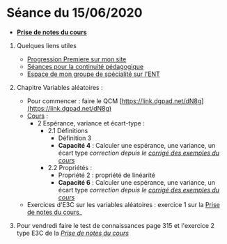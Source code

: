 # Séance du 15/06/2020

* __[Prise de notes du cours](notes/2020-06-14-Note-16-17.pdf)__

1. Quelques liens utiles 
   * [Progression Premiere sur mon site](http://www.frederic-junier.org/Premiere2020/Progression/Premiere_2020.html)
   * [Séances pour la continuité pédagogique](https://frederic-junier.github.io/Premiere/)
   * [Espace de mon groupe de spécialité sur l'ENT](https://le-parc.ent.auvergnerhonealpes.fr/classes/premiere-specialite-maths/groupejunier/)


2. Chapitre Variables aléatoires :
   * Pour commencer : faire le QCM [https://link.dgpad.net/dN8g](https://link.dgpad.net/dN8g) 
   * [Cours](https://frederic-junier.org/Premiere2020/Cours/PremiereCoursVariablesAleatoires-2019V1-Web.pdf) :
     * 2 Espérance, variance et écart-type :
       * 2.1 Définitions 
         * Définition 3
         * __Capacité 4__ :   Calculer une espérance, une variance, un écart type _correction depuis le [corrigé des exemples du cours](../VariablesAleatoires/Cours/Corrige-VariablesAleatoires-2019.pdf)_
       * 2.2 Propriétés :
           * Propriété 2 : propriété de linéarité
           * __Capacité 6__ :   Calculer une espérance, une variance, un écart type _correction depuis le [corrigé des exemples du cours](../VariablesAleatoires/Cours/Corrige-VariablesAleatoires-2019.pdf)_
   * Exercices d'E3C sur les variables aléatoires : exercice 1 sur la [Prise de notes du cours](notes/2020-06-14-Note-15-49.pdf)_

3. Pour vendredi faire le test de connaissances page 315 et l'exercice 2 type E3C de la _[Prise de notes du cours](notes/2020-06-14-Note-16-17.pdf)_